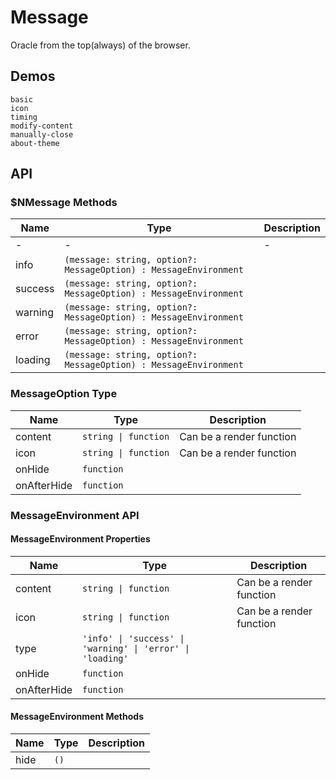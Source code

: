 # Message
Oracle from the top(always) of the browser.
## Demos
```demo
basic
icon
timing
modify-content
manually-close
about-theme
```
## API
### $NMessage Methods
|Name|Type|Description|
|-|-|-|
|-|-|-|
|info|`(message: string, option?: MessageOption) : MessageEnvironment`||
|success|`(message: string, option?: MessageOption) : MessageEnvironment`||
|warning|`(message: string, option?: MessageOption) : MessageEnvironment`||
|error|`(message: string, option?: MessageOption) : MessageEnvironment`||
|loading|`(message: string, option?: MessageOption) : MessageEnvironment`||

### MessageOption Type
|Name|Type|Description|
|-|-|-|
|content|`string \| function`|Can be a render function|
|icon|`string \| function`|Can be a render function|
|onHide|`function`||
|onAfterHide|`function`||

### MessageEnvironment API
#### MessageEnvironment Properties
|Name|Type|Description|
|-|-|-|
|content|`string \| function`|Can be a render function|
|icon|`string \| function`|Can be a render function|
|type|`'info' \| 'success' \| 'warning' \| 'error' \| 'loading'`||
|onHide|`function`||
|onAfterHide|`function`||

#### MessageEnvironment Methods
|Name|Type|Description|
|-|-|-|
|hide|`()`||
